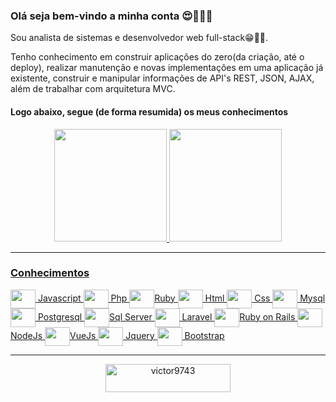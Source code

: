 <h3>Olá seja bem-vindo a minha conta 😍😬👨‍💻</h3>
<p>Sou analista de sistemas e desenvolvedor web full-stack😁✊🏼.</p>
<p>Tenho conhecimento em construir aplicações do zero(da criação, até o deploy), realizar manutenção e novas implementações em uma aplicação já existente, construir e  manipular informações de API's REST, JSON, AJAX, além de trabalhar com arquitetura MVC.</p>
<h4>Logo abaixo, segue (de forma resumida) os meus conhecimentos</h4>

<div align="center">
  <a href="https://github.com/victor9743">
  <img height="180em" src="https://github-readme-stats.vercel.app/api?username=victor9743&show_icons=true&theme=outrun&include_all_commits=true&count_private=true"/>
  <img height="180em" src="https://github-readme-stats.vercel.app/api/top-langs/?username=victor9743&layout=compact&langs_count=7&theme=outrun"/>
</div>
  <hr>
<div>
  <h3>Conhecimentos</h3>
  <div>
     <img align="center" height="30" width="40"  src="https://cdn.jsdelivr.net/gh/devicons/devicon/icons/javascript/javascript-plain.svg" /> Javascript <img align="center" height="30" width="40" src="https://cdn.jsdelivr.net/gh/devicons/devicon/icons/php/php-plain.svg" /> Php
      <img align="center" height="30" width="40"  src="https://cdn.jsdelivr.net/gh/devicons/devicon/icons/ruby/ruby-plain-wordmark.svg" />Ruby
    <img align="center" height="30" width="40" src="https://cdn.jsdelivr.net/gh/devicons/devicon/icons/html5/html5-original-wordmark.svg" /> Html
    <img align="center" height="30" width="40" src="https://cdn.jsdelivr.net/gh/devicons/devicon/icons/css3/css3-original-wordmark.svg" /> Css
    <img align="center" height="30" width="40" src="https://cdn.jsdelivr.net/gh/devicons/devicon/icons/mysql/mysql-original-wordmark.svg" /> Mysql
    <img align="center" height="30" width="40" src="https://cdn.jsdelivr.net/gh/devicons/devicon/icons/postgresql/postgresql-original-wordmark.svg" /> Postgresql 
    <img align="center" height="30" width="40" src="https://cdn.jsdelivr.net/gh/devicons/devicon/icons/microsoftsqlserver/microsoftsqlserver-plain-wordmark.svg" />Sql Server
    <img align="center" height="30" width="40" src="https://cdn.jsdelivr.net/gh/devicons/devicon/icons/laravel/laravel-plain-wordmark.svg" /> Laravel
    <img align="center" height="30" width="40" src="https://cdn.jsdelivr.net/gh/devicons/devicon/icons/rails/rails-plain-wordmark.svg" />Ruby on Rails  
    <img align="center" height="30" width="40" src="https://cdn.jsdelivr.net/gh/devicons/devicon/icons/nodejs/nodejs-original-wordmark.svg" />NodeJs
    <img align="center" height="30" width="40" src="https://cdn.jsdelivr.net/gh/devicons/devicon/icons/vuejs/vuejs-original-wordmark.svg" />VueJs
    <img align="center" height="30" width="40" src="https://cdn.jsdelivr.net/gh/devicons/devicon/icons/jquery/jquery-original-wordmark.svg" /> Jquery
    <img align="center" height="30" width="40" src="https://cdn.jsdelivr.net/gh/devicons/devicon/icons/bootstrap/bootstrap-original.svg" /> Bootstrap    
  </div>
</div>
<div>
  <hr>
  <div>
    <p align="center"> <img src="https://komarev.com/ghpvc/?username=victor9743&label=Você%20é%20o%20visitante%20nº&color=15C700&style=plastic" alt="victor9743"       style="width: 200px; height: 45px" /> </p>
  </div>
</div>

  
 
  
          
          



